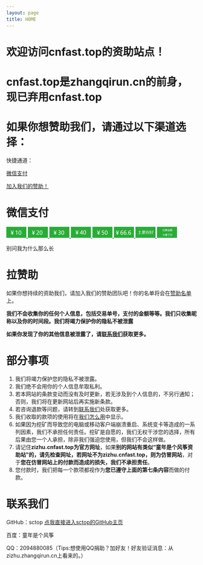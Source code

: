 ```yaml
---
layout: page
title: HOME
---
```


# 欢迎访问cnfast.top的资助站点！
# cnfast.top是zhangqirun.cn的前身，现已弃用cnfast.top

# 如果你想赞助我们，请通过以下渠道选择：

快捷通道：

[微信支付](http://zizhu.zhangqirun.cn/#微信支付)

[加入我们的赞助！](http://zizhu.zhangqirun.cn/#拉赞助)

# 微信支付

<a href="http://zizhu.zhangqirun.cn/zizhusize-wx/#10" title="10元">
<img src="img/wx/boon-10.png" />
</a>

<a href="http://zizhu.zhangqirun.cn/zizhusize-wx/#20" title="20元">
<img src="img/wx/boon-20.png" />
</a>

<a href="http://zizhu.zhangqirun.cn/zizhusize-wx/#30" title="30元">
<img src="img/wx/boon-30.png" />
</a>

<a href="http://zizhu.cnfast.top/zizhusize-wx/#40" title="40元">
<img src="img/wx/boon-40.png" />
</a>

<a href="http://zizhu.zhangqirun.cn/zizhusize-wx/#50" title="50元">
<img src="img/wx/boon-50.png" />
</a>

<a href="http://zizhu.zhangqirun.cn/zizhusize-wx/#666" title="66.6元">
<img src="img/wx/boon-666.png" />
</a>

<a href="http://zizhu.zhangqirun.cn/zizhusize-wx/#土豪你好" title="土豪你好">
<img src="img/wx/boon-99.png" />
</a>

<a href="http://zizhu.zhangqirun.cn/zizhusize-wx/#任意金额" title="任意金额">
<img src="img/wx/boon-other.png" />
</a>

<p> 别问我为什么那么长 </p>

# 拉赞助

如果你想持续的资助我们，请加入我们的赞助团队吧！你的名单将会在[赞助名单](http://zizhu.zhangqirun.cn/list/)上。

**我们不会收集你的任何个人信息，包括交易单号，支付的金额等等。我们只收集昵称以及你的时间段。我们将竭力保护你的隐私不被泄露**

**如果你发现了你的其他信息被泄露了，请[联系我们](http://zizhu.zhangqirun.cn/#联系我们)获取更多。**

# 部分事项

1. 我们将竭力保护您的隐私不被泄露。
2. 我们绝不会用你的个人信息牟取私利。
3. 若本网站的条款变动而没有及时更新，若无涉及到个人信息的，不另行通知；否则，我们将在更新网站后再实施新条款。
4. 若咨询退款等问题，请转到[联系我们](http://zizhu.zhangqirun.cn/#联系我们)处获取更多。
5. 我们收取的款项的使用将在[我们怎么用](http://zizhu.zhangqirun.cn/We-how-to-use)中显示。
6. 如果因为挖矿而导致您的电脑或移动客户端崩溃重启、系统变卡等造成的一系列因素，我们不承担任何责任。挖矿是自愿的，我们无权干涉您的选择，所有后果由您一个人承担，除非我们强迫您使用，但我们不会这样做。
7. 请记住**zizhu.cnfast.top为官方网址**，如果**别的网站有类似“童年是个风筝资助站”的，请先检查网址，若网址不为zizhu.cnfast.top，则为仿冒网站**，对于**您在仿冒网站上的付款而造成的损失，我们不承担责任**。
8. 您付款时，我们把每一个款项都视作为**您已遵守上面的第七条内容**而做的付款。

# 联系我们

GitHub：sctop [点我直接进入sctop的GitHub主页](https://github.com/sctop)

百度：童年是个风筝

QQ：2094880085（Tips:想使用QQ捐助？加好友！好友验证消息：从zizhu.zhangqirun.cn上看来的。）
